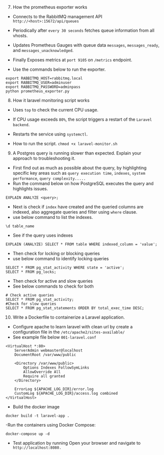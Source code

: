 7. How the prometheus exporter works 
- Connects to the RabbitMQ management API ```http://<host>:15672/api/queues```
- Periodically after ```every 30 seconds``` fetches queue information from all vhosts. 
- Updates Prometheus Gauges with queue data ```messages```, ```messages_ready```, and ```messages_unacknowledged```. 
- Finally Exposes metrics at ```port 9105``` on ```/metrics``` endpoint.

- Use the commands below to run the exporter.
```
export RABBITMQ_HOST=rabbitmq.local
export RABBITMQ_USER=adminuser
export RABBITMQ_PASSWORD=adminpass
python prometheus_exporter.py
```
8. How it laravel monitoring script works 
- Uses ```top``` to check the current CPU usage. 
- If CPU usage exceeds ```80%```, the script triggers a restart of the ```Laravel backend```. 
- Restarts the service using ```systemctl```.

- How to run the script.
`
chmod +x laravel-monitor.sh
`
9. A Postgres query is running slower than expected. Explain your approach to
troubleshooting it.
- First find out as much as possible about the query, by highlighting specific key areas such as
```query execution time```, ```indexes```, ```system performance```, ```query complexity.....```
- Run the command below on how PostgreSQL executes the query and highlights issues.
```
EXPLAIN ANALYZE <query>;
```
- Next is check if `index` have created and the queried columns are indexed, also aggregate queries and filter using `where` clause.
- use below command to list the indexes.
```
\d table_name
```
- See if the query uses indexes
```
EXPLAIN (ANALYZE) SELECT * FROM table WHERE indexed_column = 'value';
```
- Then check for locking or blocking queries
- use below command to identify locking queries
```
SELECT * FROM pg_stat_activity WHERE state = 'active';
SELECT * FROM pg_locks;
```
- Then check for active and slow queries
- See below commands to check for both
```
# Check active queries
SELECT * FROM pg_stat_activity;
#Check for slow queries
SELECT * FROM pg_stat_statements ORDER BY total_exec_time DESC;
```
10. Write a Dockerfile to containerize a Laravel application.
- Configure apache to learn laravel with clean url by create a configuration file in the `/etc/apache2/sites-available/`
- See example file below `001-laravel.conf`
```
<VirtualHost *:80>
    ServerAdmin webmaster@localhost
    DocumentRoot /var/www/public

    <Directory /var/www/public>
        Options Indexes FollowSymLinks
        AllowOverride All
        Require all granted
    </Directory>

    ErrorLog ${APACHE_LOG_DIR}/error.log
    CustomLog ${APACHE_LOG_DIR}/access.log combined
</VirtualHost>
```
- Build the docker image
```
docker build -t laravel-app .
```
-Run the containers using Docker Compose:
```
docker-compose up -d
```
- Test application by running 
Open your browser and navigate to ``` http://localhost:8080.```


